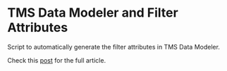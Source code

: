 # TMS Data Modeler and Filter Attributes
Script to automatically generate the filter attributes in TMS Data Modeler. 

Check this [post](http://www.kouraklis.com/2021/05/tms-data-modeler-and-filter-attributes) for the full article.